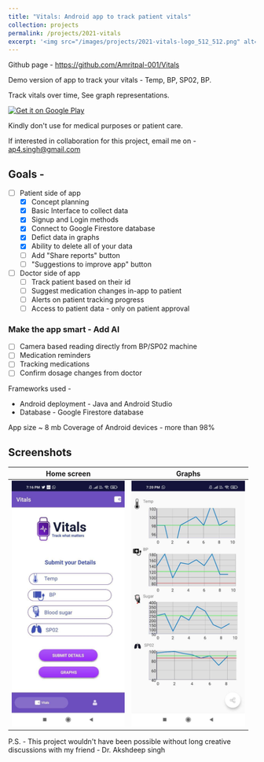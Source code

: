 ```yaml
---
title: "Vitals: Android app to track patient vitals"
collection: projects
permalink: /projects/2021-vitals
excerpt: '<img src="/images/projects/2021-vitals-logo_512_512.png" alt="Logo" width="100" height="70" /> Track what matters'
---
```


Github page - https://github.com/Amritpal-001/Vitals


Demo version of app to track your vitals - Temp, BP, SP02, BP.

Track vitals over time, See graph representations.

[![Get it on Google Play](https://lisk.io/sites/default/files/pictures/2020-01/download_on_the_play_store_badge.svg)](https://play.google.com)

Kindly don't use for medical purposes or patient care. 

If interested in collaboration for this project, email me on - ap4.singh@gmail.com

## Goals - 

- [ ] Patient side of app
    - [x] Concept planning
    - [x] Basic Interface to collect data
    - [x] Signup and Login methods
    - [x] Connect to Google Firestore database
    - [x] Defict data in graphs
    - [x] Ability to delete all of your data
    - [ ] Add "Share reports" button
    - [ ] "Suggestions to improve app" button
- [ ] Doctor side of app
    - [ ] Track patient based on their id
    - [ ] Suggest medication changes in-app to patient
    - [ ] Alerts on patient tracking progress
    - [ ] Access to patient data - only on patient approval 

### Make the app smart - Add AI
- [ ] Camera based reading directly from BP/SP02 machine
- [ ] Medication reminders
- [ ] Tracking medications
- [ ] Confirm dosage changes from doctor

Frameworks used - 
- Android deployment - Java and Android Studio
- Database - Google Firestore database

App size ~ 8 mb 
Coverage of Android devices - more than 98% 

## Screenshots
| Home screen                  |  Graphs | 
| :---:                     |     :---:      |          
| <img src="/images/projects/2021-vitals-screen1.jpg" alt="Normal" height=500/> | <img src="/images/projects/2021-vitals-screen2.jpg" alt="Maculopathy" height=500/>   |

P.S. - This project wouldn't have been possible without long creative discussions with my friend - Dr. Akshdeep singh
